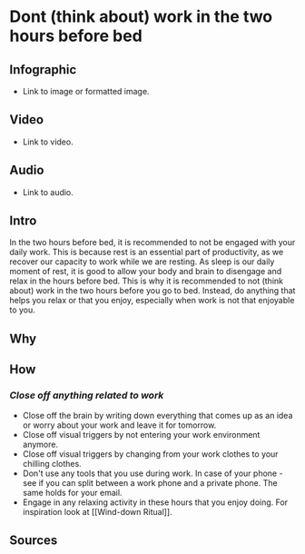 [//]: <> (FD1,T,E)

# **Dont (think about) work in the two hours before bed**

## **Infographic**
[//]: <> (BO-infographic)
* Link to image or formatted image.

[//]: <> (EO-infographic)
## **Video**
[//]: <> (BO-video)
* Link to video.

[//]: <> (EO-video)
## **Audio**
[//]: <> (BO-audio)
* Link to audio.

[//]: <> (EO-audio)
## **Intro**
[//]: <> (BO-intro)
In the two hours before bed, it is recommended to not be engaged with your daily work. This is because rest is an essential part of productivity, as we recover our capacity to work while we are resting. As sleep is our daily moment of rest, it is good to allow your body and brain to disengage and relax in the hours before bed. This is why it is recommended to not (think about) work in the two hours before you go to bed. Instead, do anything that helps you relax or that you enjoy, especially when work is not that enjoyable to you.

[//]: <> (EO-intro)
## **Why**
[//]: <> (BO-why)




[//]: <> (EO-why)
## **How**
[//]: <> (BO-how)


### *Close off anything related to work*
* Close off the brain by writing down everything that comes up as an idea or worry about your work and leave it for tomorrow.
* Close off visual triggers by not entering your work environment anymore.
* Close off visual triggers by changing from your work clothes to your chilling clothes.
* Don't use any tools that you use during work. In case of your phone - see if you can split between a work phone and a private phone. The same holds for your email.
* Engage in any relaxing activity in these hours that you enjoy doing. For inspiration look at [[Wind-down Ritual]].

[//]: <> (EO-how)
## **Sources**
[//]: <> (BO-sources)

[//]: <> (EO-sources)